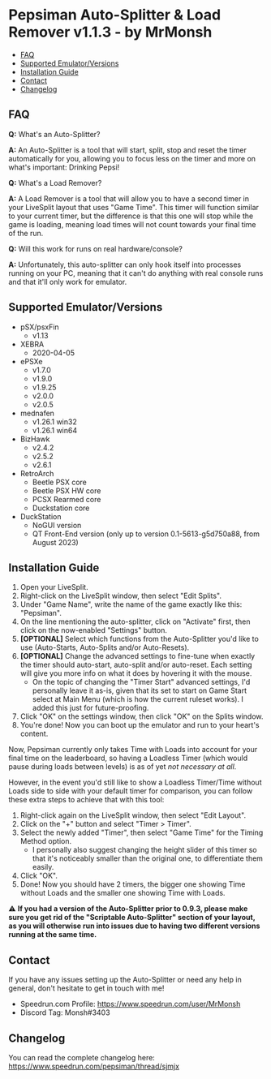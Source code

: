 # Pepsiman Auto-Splitter & Load Remover v1.1.3 - by MrMonsh

<!-- TOC depth:6 withLinks:1 updateOnSave:1 orderedList:0 -->

- [FAQ](#FAQ)
- [Supported Emulator/Versions](#supported-emulator/versions)
- [Installation Guide](#installation-guide)
- [Contact](#contact)
- [Changelog](#changelog)

<!-- /TOC -->

## FAQ

**Q:** What's an Auto-Splitter?

**A:** An Auto-Splitter is a tool that will start, split, stop and reset the timer automatically for you, allowing you to focus less on the timer and more on what's important: Drinking Pepsi!


**Q:** What's a Load Remover?

**A:** A Load Remover is a tool that will allow you to have a second timer in your LiveSplit layout that uses "Game Time". 
This timer will function similar to your current timer, but the difference is that this one will stop while the game is loading, meaning load times will not count towards your final time of the run.


**Q:** Will this work for runs on real hardware/console?

**A:** Unfortunately, this auto-splitter can only hook itself into processes running on your PC, meaning that it can't do anything with real console runs and that it'll only work for emulator.

## Supported Emulator/Versions

+ pSX/psxFin 
	+ v1.13
+ XEBRA 
	+ 2020-04-05
+ ePSXe 
	+ v1.7.0
	+ v1.9.0
	+ v1.9.25
	+ v2.0.0
	+ v2.0.5
+ mednafen 
	+ v1.26.1 win32
	+ v1.26.1 win64
+ BizHawk 
	+ v2.4.2
	+ v2.5.2
	+ v2.6.1
+ RetroArch 
	+ Beetle PSX core
	+ Beetle PSX HW core
	+ PCSX Rearmed core
	+ Duckstation core
+ DuckStation
	+ NoGUI version
	+ QT Front-End version (only up to version 0.1-5613-g5d750a88, from August 2023)

## Installation Guide

1. Open your LiveSplit.
2. Right-click on the LiveSplit window, then select "Edit Splits".
3. Under "Game Name", write the name of the game exactly like this: "Pepsiman".
4. On the line mentioning the auto-splitter, click on "Activate" first, then click on the now-enabled "Settings" button.
5. **[OPTIONAL]** Select which functions from the Auto-Splitter you'd like to use (Auto-Starts, Auto-Splits and/or Auto-Resets). 
6. **[OPTIONAL]** Change the advanced settings to fine-tune when exactly the timer should auto-start, auto-split and/or auto-reset. Each setting will give you more info on what it does by hovering it with the mouse.
	+ On the topic of changing the "Timer Start" advanced settings, I'd personally leave it as-is, given that its set to start on Game Start select at Main Menu (which is how the current ruleset works). I added this just for future-proofing.
7. Click "OK" on the settings window, then click "OK" on the Splits window.
8. You're done! Now you can boot up the emulator and run to your heart's content.

Now, Pepsiman currently only takes Time with Loads into account for your final time on the leaderboard, so having a Loadless Timer (which would pause during loads between levels) is as of yet *not necessary at all*.

However, in the event you'd still like to show a Loadless Timer/Time without Loads side to side with your default timer for comparison, you can follow these extra steps to achieve that with this tool:
1. Right-click again on the LiveSplit window, then select "Edit Layout".
2. Click on the "+" button and select "Timer > Timer".
3. Select the newly added "Timer", then select "Game Time" for the Timing Method option.
	+ I personally also suggest changing the height slider of this timer so that it's noticeably smaller than the original one, to differentiate them easily.
4. Click "OK".
5. Done! Now you should have 2 timers, the bigger one showing Time without Loads and the smaller one showing Time with Loads.

⚠️ **If you had a version of the Auto-Splitter prior to 0.9.3, please make sure you get rid of the "Scriptable Auto-Splitter" section of your layout, as you will otherwise run into issues due to having two different versions running at the same time.**

## Contact

If you have any issues setting up the Auto-Splitter or need any help in general, don't hesitate to get in touch with me!
+ Speedrun.com Profile: https://www.speedrun.com/user/MrMonsh
+ Discord Tag: Monsh#3403

## Changelog

You can read the complete changelog here: https://www.speedrun.com/pepsiman/thread/sjmjx
